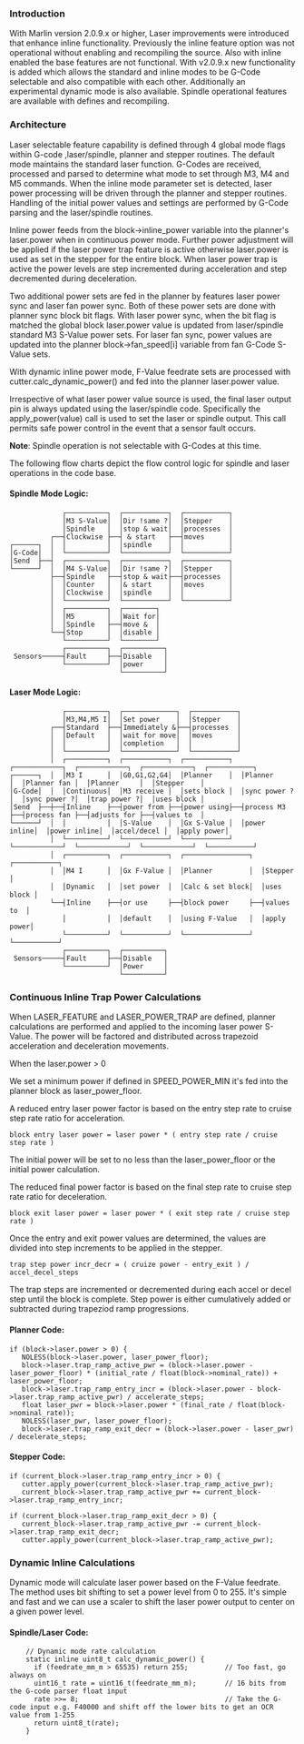 ### Introduction

With Marlin version 2.0.9.x or higher, Laser improvements were introduced that enhance inline functionality. Previously the inline feature option was not operational without enabling and recompiling the source. Also with inline enabled the base features are not functional. With v2.0.9.x new functionality is added which allows the standard and inline modes to be G-Code selectable and also compatible with each other. Additionally an experimental dynamic mode is also available. Spindle operational features are available with defines and recompiling.

### Architecture

Laser selectable feature capability is defined through 4 global mode flags within G-code ,laser/spindle, planner and stepper routines. The default mode maintains the standard laser function. G-Codes are received, processed and parsed to determine what mode to set through M3, M4 and M5 commands. When the inline mode parameter set is detected, laser power processing will be driven through the planner and stepper routines. Handling of the initial power values and settings are performed by G-Code parsing and the laser/spindle routines.

Inline power feeds from the block->inline_power variable into the planner's laser.power when in continuous power mode. Further power adjustment will be applied if the laser power trap feature is active otherwise laser.power is used as set in the stepper for the entire block. When laser power trap is active the power levels are step incremented during acceleration and step decremented during deceleration.

Two additional power sets are fed in the planner by features laser power sync and laser fan power sync. Both of these power sets are done with planner sync block bit flags. With laser power sync, when the bit flag is matched the global block laser.power value is updated from laser/spindle standard M3 S-Value power sets. For laser fan sync, power values are updated into the planner block->fan_speed[i] variable from fan G-Code S-Value sets.

With dynamic inline power mode, F-Value feedrate sets are processed with cutter.calc_dynamic_power() and fed into the planner laser.power value.

Irrespective of what laser power value source is used, the final laser output pin is always updated using the laser/spindle code. Specifically the apply_power(value) call is used to set the laser or spindle output. This call permits safe power control in the event that a sensor fault occurs.

**Note**: Spindle operation is not selectable with G-Codes at this time.

The following flow charts depict the flow control logic for spindle and laser operations in the code base.

#### Spindle Mode Logic:

                 ┌──────────┐  ┌───────────┐  ┌───────────┐
                 │M3 S-Value│  │Dir !same ?│  │Stepper    │
                 │Spindle   │  │stop & wait│  │processes  │
              ┌──┤Clockwise ├──┤ & start   ├──┤moves      │
    ┌──────┐  │  │          │  │spindle    │  │           │
    │G-Code│  │  └──────────┘  └───────────┘  └───────────┘
    │Send  ├──┤  ┌──────────┐  ┌───────────┐  ┌───────────┐
    └──────┘  │  │M4 S-Value│  │Dir !same ?│  │Stepper    │
              ├──┤Spindle   ├──┤stop & wait├──┤processes  │
              │  │Counter   │  │& start    │  │moves      │
              │  │Clockwise │  │spindle    │  │           │
              │  └──────────┘  └───────────┘  └───────────┘
              │  ┌──────────┐  ┌────────┐
              │  │M5        │  │Wait for│
              │  │Spindle   ├──┤move &  │
              └──┤Stop      │  │disable │
                 └──────────┘  └────────┘
                 ┌──────────┐  ┌──────────┐
     Sensors─────┤Fault     ├──┤Disable   │
                 └──────────┘  │power     │
                               └──────────┘

#### Laser Mode Logic:

                 ┌──────────┐  ┌─────────────┐  ┌───────────┐
                 │M3,M4,M5 I│  │Set power    │  │Stepper    │
              ┌──┤Standard  ├──┤Immediately &├──┤processes  │
              │  │Default   │  │wait for move│  │moves      │
              │  │          │  │completion   │  │           │
              │  └──────────┘  └─────────────┘  └───────────┘
              │  ┌──────────┐  ┌───────────┐  ┌───────────┐  ┌────────────┐  ┌────────────┐  ┌────────────┐  ┌───────────┐
    ┌──────┐  │  │M3 I      │  │G0,G1,G2,G4│  │Planner    │  │Planner     │  │Planner fan │  │Planner     │  │Stepper    │
    │G-Code│  │  │Continuous│  │M3 receive │  │sets block │  │sync power ?│  │sync power ?│  │trap power ?│  │uses block │
    │Send  ├──┼──┤Inline    ├──┤power from ├──┤power using├──┤process M3  ├──┤process fan ├──┤adjusts for ├──┤values to  │
    └──────┘  │  │          │  │S-Value    │  │Gx S-Value │  │power inline│  │power inline│  │accel/decel │  │apply power│
              │  └──────────┘  └───────────┘  └───────────┘  └────────────┘  └────────────┘  └────────────┘  └───────────┘
              │  ┌──────────┐  ┌───────────┐  ┌────────────────┐  ┌───────────┐
              │  │M4 I      │  │Gx F-Value │  │Planner         │  │Stepper    │
              │  │Dynamic   │  │set power  │  │Calc & set block│  │uses block │
              └──┤Inline    ├──┤or use     ├──┤block power     ├──┤values to  │
                 │          │  │default    │  │using F-Value   │  │apply power│
                 └──────────┘  └───────────┘  └────────────────┘  └───────────┘
                 ┌──────────┐  ┌──────────┐
     Sensors─────┤Fault     ├──┤Disable   │
                 └──────────┘  │Power     │
                               └──────────┘

<!-- https://asciiflow.com/#/ -->

### Continuous Inline Trap Power Calculations

When LASER_FEATURE and LASER_POWER_TRAP are defined, planner calculations are performed and applied to the incoming laser power S-Value. The power will be factored and distributed across trapezoid acceleration and deceleration movements.

When the laser.power > 0

We set a minimum power if defined in SPEED_POWER_MIN it's fed into the planner block as laser_power_floor.

A reduced entry laser power factor is based on the entry step rate to cruise step rate ratio for acceleration.

    block entry laser power = laser power * ( entry step rate / cruise step rate )

The initial power will be set to no less than the laser_power_floor or the initial power calculation.

The reduced final power factor is based on the final step rate to cruise step rate ratio for deceleration.

    block exit laser power = laser power * ( exit step rate / cruise step rate )

Once the entry and exit power values are determined, the values are divided into step increments to be applied in the stepper.

    trap step power incr_decr = ( cruize power - entry_exit ) / accel_decel_steps

The trap steps are incremented or decremented during each accel or decel step until the block is complete.
Step power is either cumulatively added or subtracted during trapeziod ramp progressions.

#### Planner Code:

   ```
   if (block->laser.power > 0) {
      NOLESS(block->laser.power, laser_power_floor);
      block->laser.trap_ramp_active_pwr = (block->laser.power - laser_power_floor) * (initial_rate / float(block->nominal_rate)) + laser_power_floor;
      block->laser.trap_ramp_entry_incr = (block->laser.power - block->laser.trap_ramp_active_pwr) / accelerate_steps;
      float laser_pwr = block->laser.power * (final_rate / float(block->nominal_rate));
      NOLESS(laser_pwr, laser_power_floor);
      block->laser.trap_ramp_exit_decr = (block->laser.power - laser_pwr) / decelerate_steps;
   ```

#### Stepper Code:

   ```
   if (current_block->laser.trap_ramp_entry_incr > 0) {
      cutter.apply_power(current_block->laser.trap_ramp_active_pwr);
      current_block->laser.trap_ramp_active_pwr += current_block->laser.trap_ramp_entry_incr;
   ```

   ```
   if (current_block->laser.trap_ramp_exit_decr > 0) {
      current_block->laser.trap_ramp_active_pwr -= current_block->laser.trap_ramp_exit_decr;
      cutter.apply_power(current_block->laser.trap_ramp_active_pwr);
   ```

### Dynamic Inline Calculations

Dynamic mode will calculate laser power based on the F-Value feedrate. The method uses bit shifting to set a power level from 0 to 255. It's simple and fast and we can use a scaler to shift the laser power output to center on a given power level.

#### Spindle/Laser Code:

```
    // Dynamic mode rate calculation
    static inline uint8_t calc_dynamic_power() {
      if (feedrate_mm_m > 65535) return 255;         // Too fast, go always on
      uint16_t rate = uint16_t(feedrate_mm_m);       // 16 bits from the G-code parser float input
      rate >>= 8;                                    // Take the G-code input e.g. F40000 and shift off the lower bits to get an OCR value from 1-255
      return uint8_t(rate);
    }
```
